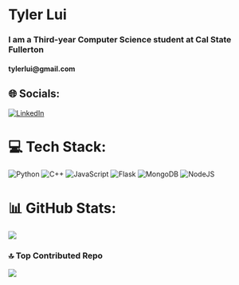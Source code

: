 <h1 align="left">Tyler Lui</h1>
<h3 align="left"> I am a Third-year Computer Science student at Cal State Fullerton</h3>
<h4 align ="left"> tylerlui@gmail.com</h4>


## 🌐 Socials:
[![LinkedIn](https://img.shields.io/badge/LinkedIn-%230077B5.svg?logo=linkedin&logoColor=white)](https://linkedin.com/in/https://www.linkedin.com/in/tyler-lui-82779721b/) 

# 💻 Tech Stack:
![Python](https://img.shields.io/badge/python-3670A0?style=for-the-badge&logo=python&logoColor=ffdd54) ![C++](https://img.shields.io/badge/c++-%2300599C.svg?style=for-the-badge&logo=c%2B%2B&logoColor=white) ![JavaScript](https://img.shields.io/badge/javascript-%23323330.svg?style=for-the-badge&logo=javascript&logoColor=%23F7DF1E) ![Flask](https://img.shields.io/badge/flask-%23000.svg?style=for-the-badge&logo=flask&logoColor=white) ![MongoDB](https://img.shields.io/badge/MongoDB-%234ea94b.svg?style=for-the-badge&logo=mongodb&logoColor=white) ![NodeJS](https://img.shields.io/badge/node.js-6DA55F?style=for-the-badge&logo=node.js&logoColor=white)
# 📊 GitHub Stats:
![](https://github-readme-streak-stats.herokuapp.com/?user=tylermlui&theme=dark&hide_border=true)<br/>

### 🔝 Top Contributed Repo
![](https://github-contributor-stats.vercel.app/api?username=tylermlui&limit=5&theme=dark&combine_all_yearly_contributions=true)

<!-- Proudly created with GPRM ( https://gprm.itsvg.in ) -->
